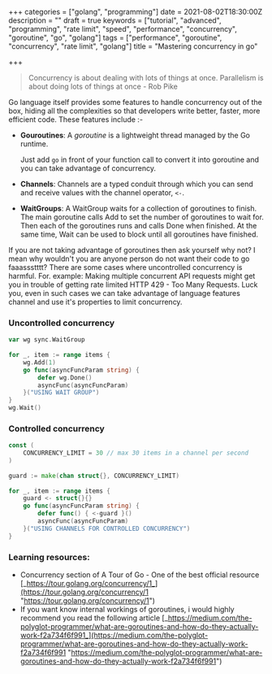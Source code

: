 +++
categories = ["golang", "programming"]
date = 2021-08-02T18:30:00Z
description = ""
draft = true
keywords = ["tutorial", "advanced", "programming", "rate limit", "speed", "performance", "concurrency", "goroutine", "go", "golang"]
tags = ["performance", "goroutine", "concurrency", "rate limit", "golang"]
title = "Mastering concurrency in go"

+++
> Concurrency is about dealing with lots of things at once. Parallelism is about doing lots of things at once - Rob Pike

Go language itself provides some features to handle concurrency out of the box, hiding all the complexities so that developers write better, faster, more efficient code. These features include :-

* **Gouroutines**: A _goroutine_ is a lightweight thread managed by the Go runtime.

  Just add `go` in front of your function call to convert it into goroutine and you can take advantage of concurrency.
* **Channels**: Channels are a typed conduit through which you can send and receive values with the channel operator, `<-`.
* **WaitGroups**: A WaitGroup waits for a collection of goroutines to finish. The main goroutine calls Add to set the number of goroutines to wait for. Then each of the goroutines runs and calls Done when finished. At the same time, Wait can be used to block until all goroutines have finished.

If you are not taking advantage of goroutines then ask yourself why not? I mean why wouldn't you are anyone person do not want their code to go faaassstttt? There are some cases where uncontrolled concurrency is harmful. For. example: Making multiple concurrent API requests might get you in trouble of getting rate limited HTTP 429 - Too Many Requests. Luck you, even in such cases we can take advantage of language features channel and use it's properties to limit concurrency.

### Uncontrolled concurrency

```go
var wg sync.WaitGroup
    
for _, item := range items {
	wg.Add(1)
	go func(asyncFuncParam string) {
		defer wg.Done()
		asyncFunc(asyncFuncParam)
	}("USING WAIT GROUP")
}
wg.Wait()
```

### Controlled concurrency

```go
const (
	CONCURRENCY_LIMIT = 30 // max 30 items in a channel per second 
)
    
guard := make(chan struct{}, CONCURRENCY_LIMIT)
    
for _, item := range items {
	guard <- struct{}{}
	go func(asyncFuncParam string) {
		defer func() { <-guard }()
		asyncFunc(asyncFuncParam)
	}("USING CHANNELS FOR CONTROLLED CONCURRENCY")
}
```

### Learning resources:

* Concurrency section of A Tour of Go - One of the best official resource [_https://tour.golang.org/concurrency/1_](https://tour.golang.org/concurrency/1 "https://tour.golang.org/concurrency/1")
* If you want know internal workings of goroutines, i would highly recommend you read the following article [_https://medium.com/the-polyglot-programmer/what-are-goroutines-and-how-do-they-actually-work-f2a734f6f991_](https://medium.com/the-polyglot-programmer/what-are-goroutines-and-how-do-they-actually-work-f2a734f6f991 "https://medium.com/the-polyglot-programmer/what-are-goroutines-and-how-do-they-actually-work-f2a734f6f991")